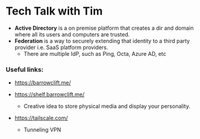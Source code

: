 # Tech Talk with Tim

- **Active Directory** is a on premise platform that creates a dir and domain where all its users and computers are trusted.
- **Federation** is a way to securely extending that identity to a third party provider i.e. SaaS platform providers.
    - There are multiple IdP, such as Ping, Octa, Azure AD, etc

### Useful links:
- https://barrowclift.me/
- https://shelf.barrowclift.me/
    - Creative idea to store physical media and display your personality.

- https://tailscale.com/
    - Tunneling VPN
